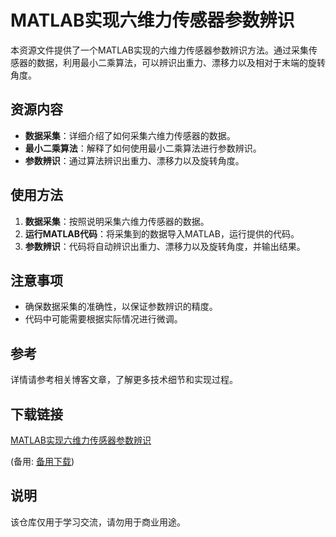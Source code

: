 # MATLAB实现六维力传感器参数辨识

本资源文件提供了一个MATLAB实现的六维力传感器参数辨识方法。通过采集传感器的数据，利用最小二乘算法，可以辨识出重力、漂移力以及相对于末端的旋转角度。

## 资源内容

- **数据采集**：详细介绍了如何采集六维力传感器的数据。
- **最小二乘算法**：解释了如何使用最小二乘算法进行参数辨识。
- **参数辨识**：通过算法辨识出重力、漂移力以及旋转角度。

## 使用方法

1. **数据采集**：按照说明采集六维力传感器的数据。
2. **运行MATLAB代码**：将采集到的数据导入MATLAB，运行提供的代码。
3. **参数辨识**：代码将自动辨识出重力、漂移力以及旋转角度，并输出结果。

## 注意事项

- 确保数据采集的准确性，以保证参数辨识的精度。
- 代码中可能需要根据实际情况进行微调。

## 参考

详情请参考相关博客文章，了解更多技术细节和实现过程。

## 下载链接
[MATLAB实现六维力传感器参数辨识](https://pan.quark.cn/s/17e30e6a0687) 

(备用: [备用下载](https://pan.baidu.com/s/1zhGxAQ8cAtloinzvuIzBRQ?pwd=tk9n))

## 说明

该仓库仅用于学习交流，请勿用于商业用途。
